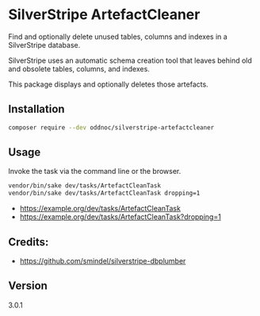 # SilverStripe ArtefactCleaner

Find and optionally delete unused tables, columns and indexes in a SilverStripe database.

SilverStripe uses an automatic schema creation tool that leaves behind old and
obsolete tables, columns, and indexes.

This package displays and optionally deletes those artefacts.

## Installation

```sh
composer require --dev oddnoc/silverstripe-artefactcleaner
```

## Usage

Invoke the task via the command line or the browser.

```sh
vendor/bin/sake dev/tasks/ArtefactCleanTask
vendor/bin/sake dev/tasks/ArtefactCleanTask dropping=1
```

* https://example.org/dev/tasks/ArtefactCleanTask
* https://example.org/dev/tasks/ArtefactCleanTask?dropping=1

## Credits:

- https://github.com/smindel/silverstripe-dbplumber

## Version

3.0.1
